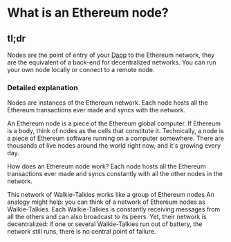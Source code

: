 What is an Ethereum node?
=========================

tl;dr
-----

Nodes are the point of entry of your
[Dapp](/docs/Ethereum-glossary-for-newbies/Dapp.md) to the Ethereum
network, they are the equivalent of a back-end for decentralized
networks. You can run your own node locally or connect to a remote node.

### Detailed explanation

Nodes are instances of the Ethereum network. Each node hosts all the
Ethereum transactions ever made and syncs with the network.

An Ethereum node is a piece of the Ethereum global computer. If Ethereum
is a body, think of nodes as the cells that constitute it. Technically,
a node is a piece of Ethereum software running on a computer somewhere.
There are thousands of live nodes around the world right now, and it's
growing every day.

How does an Ethereum node work? Each node hosts all the Ethereum
transactions ever made and syncs constantly with all the other nodes in
the network.

This network of Walkie-Talkies works like a group of Ethereum nodes An
analogy might help: you can think of a network of Ethereum nodes as
Walkie-Talkies. Each Walkie-Talkies is constantly receiving messages
from all the others and can also broadcast to its peers. Yet, their
network is decentralized: if one or several Walkie-Talkies run out of
battery, the network still runs, there is no central point of failure.
